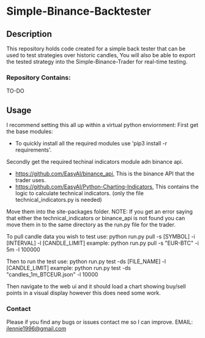 # Simple-Binance-Backtester

## Description
This repository holds code created for a simple back tester that can be used to test strategies over historic candles, You will also be able to export the tested strategy into the Simple-Binance-Trader for real-time testing.

### Repository Contains:
TO-DO
  
## Usage
I recommend setting this all up within a virtual python enviornment:
First get the base modules:
 - To quickly install all the required modules use 'pip3 install -r requirements'.

Secondly get the required techinal indicators module adn binance api.
 - https://github.com/EasyAI/binance_api, This is the binance API that the trader uses.
 - https://github.com/EasyAI/Python-Charting-Indicators, This contains the logic to calculate technical indicators. (only the file technical_indicators.py is needed)

Move them into the site-packages folder. NOTE: If you get an error saying that either the technical_indicators or binance_api is not found you can move them in to the same directory as the run.py file for the trader.

To pull candle data you wish to test use: 
  python run.py pull -s \[SYMBOL\] -i \[INTERVAL\] -l \[CANDLE_LIMIT\]
example: python run.py pull -s "EUR-BTC" -i 5m -l 100000

Then to run the test use:
  python run.py test -ds \[FILE_NAME\] -l \[CANDLE_LIMIT\]
example: python run.py test -ds "candles_1m_BTCEUR.json" -l 10000

Then navigate to the web ui and it should load a chart showing buy/sell points in a visual display however this does need some work.

### Contact
Please if you find any bugs or issues contact me so I can improve.
EMAIL: jlennie1996@gmail.com

